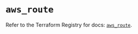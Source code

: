 # `aws_route`

Refer to the Terraform Registry for docs: [`aws_route`](https://registry.terraform.io/providers/hashicorp/aws/4.54.0/docs/resources/route).
